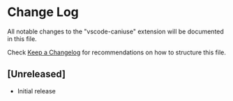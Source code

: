 # Change Log
All notable changes to the "vscode-caniuse" extension will be documented in this file.

Check [Keep a Changelog](http://keepachangelog.com/) for recommendations on how to structure this file.

## [Unreleased]
- Initial release